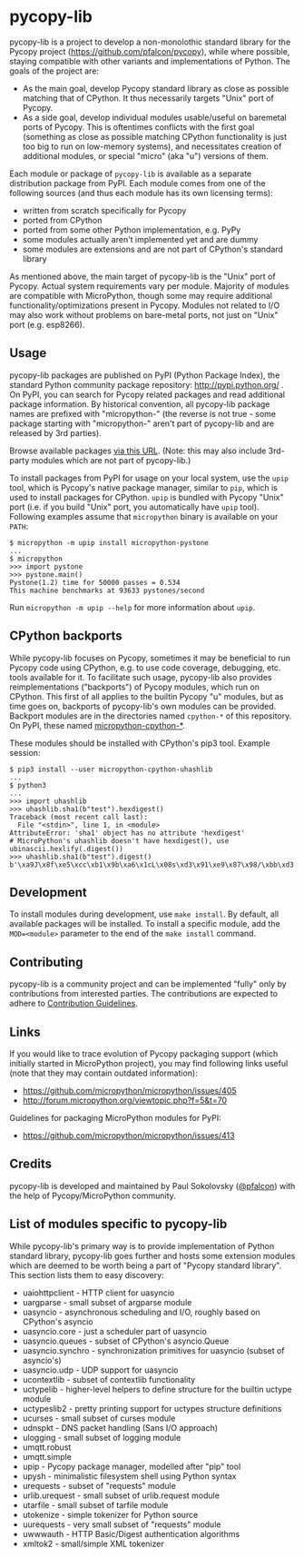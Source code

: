 pycopy-lib
==========
pycopy-lib is a project to develop a non-monolothic standard library
for the Pycopy project (https://github.com/pfalcon/pycopy), while
where possible, staying compatible with other variants and implementations
of Python. The goals of the project are:

* As the main goal, develop Pycopy standard library as close as possible
  matching that of CPython. It thus necessarily targets "Unix" port of
  Pycopy.
* As a side goal, develop individual modules usable/useful on baremetal
  ports of Pycopy. This is oftentimes conflicts with the first goal
  (something as close as possible matching CPython functionality is just
  too big to run on low-memory systems), and necessitates creation
  of additional modules, or special "micro" (aka "u") versions of them.

Each module or package of `pycopy-lib` is available as a separate
distribution package from PyPI. Each module comes from one of the following
sources (and thus each module has its own licensing terms):

* written from scratch specifically for Pycopy
* ported from CPython
* ported from some other Python implementation, e.g. PyPy
* some modules actually aren't implemented yet and are dummy
* some modules are extensions and are not part of CPython's
  standard library

As mentioned above, the main target of pycopy-lib is the "Unix" port
of Pycopy. Actual system requirements vary per module. Majority of modules
are compatible with MicroPython, though some may require additional
functionality/optimizations present in Pycopy. Modules not
related to I/O may also work without problems on bare-metal ports, not
just on "Unix" port (e.g. esp8266).


Usage
-----
pycopy-lib packages are published on PyPI (Python Package Index),
the standard Python community package repository: http://pypi.python.org/ .
On PyPI, you can search for Pycopy related packages and read
additional package information. By historical convention, all pycopy-lib
package names are prefixed with "micropython-" (the reverse is not true -
some package starting with "micropython-" aren't part of pycopy-lib and
are released by 3rd parties).

Browse available packages
[via this URL](https://pypi.org/search/?q=micropython-). (Note: this may
also include 3rd-party modules which are not part of pycopy-lib.)

To install packages from PyPI for usage on your local system, use the
`upip` tool, which is Pycopy's native package manager, similar to
`pip`, which is used to install packages for CPython. `upip` is bundled
with Pycopy "Unix" port (i.e. if you build "Unix" port, you
automatically have `upip` tool). Following examples assume that
`micropython` binary is available on your `PATH`:

~~~~
$ micropython -m upip install micropython-pystone
...
$ micropython
>>> import pystone
>>> pystone.main()
Pystone(1.2) time for 50000 passes = 0.534
This machine benchmarks at 93633 pystones/second
~~~~

Run `micropython -m upip --help` for more information about `upip`.


CPython backports
-----------------
While pycopy-lib focuses on Pycopy, sometimes it may be beneficial
to run Pycopy code using CPython, e.g. to use code coverage, debugging,
etc. tools available for it. To facilitate such usage, pycopy-lib also
provides reimplementations ("backports") of Pycopy modules, which
run on CPython. This first of all applies to the builtin Pycopy "u"
modules, but as time goes on, backports of pycopy-lib's own modules can
be provided. Backport modules are in the directories named `cpython-*` of
this repository. On PyPI, these named
[micropython-cpython-*](https://pypi.org/search/?q=micropython-cpython-).

These modules should be installed with CPython's pip3 tool. Example session:

~~~
$ pip3 install --user micropython-cpython-uhashlib
...
$ python3
...
>>> import uhashlib
>>> uhashlib.sha1(b"test").hexdigest()
Traceback (most recent call last):
  File "<stdin>", line 1, in <module>
AttributeError: 'sha1' object has no attribute 'hexdigest'
# MicroPython's uhashlib doesn't have hexdigest(), use ubinascii.hexlify(.digest())
>>> uhashlib.sha1(b"test").digest()
b'\xa9J\x8f\xe5\xcc\xb1\x9b\xa6\x1cL\x08s\xd3\x91\xe9\x87\x98/\xbb\xd3'
~~~


Development
-----------
To install modules during development, use `make install`. By default, all
available packages will be installed. To install a specific module, add the
`MOD=<module>` parameter to the end of the `make install` command.


Contributing
------------
pycopy-lib is a community project and can be implemented "fully" only
by contributions from interested parties. The contributions are expected
to adhere to [Contribution Guidelines](CONTRIBUTING.md).


Links
-----
If you would like to trace evolution of Pycopy packaging support
(which initially started in MicroPython project), you may find following
links useful (note that they may contain outdated information):

 * https://github.com/micropython/micropython/issues/405
 * http://forum.micropython.org/viewtopic.php?f=5&t=70

Guidelines for packaging MicroPython modules for PyPI:

 * https://github.com/micropython/micropython/issues/413

Credits
-------
pycopy-lib is developed and maintained by Paul Sokolovsky
([@pfalcon](https://github.com/pfalcon/)) with the help of
Pycopy/MicroPython community.

List of modules specific to pycopy-lib
--------------------------------------

While pycopy-lib's primary way is to provide implementation
of Python standard library, pycopy-lib goes further and hosts
some extension modules which are deemed to be worth being a part
of "Pycopy standard library". This section lists them to easy
discovery:

* uaiohttpclient - HTTP client for uasyncio
* uargparse - small subset of argparse module
* uasyncio - asynchronous scheduling and I/O, roughly based on CPython's
  asyncio
* uasyncio.core - just a scheduler part of uasyncio
* uasyncio.queues - subset of CPython's asyncio.Queue
* uasyncio.synchro - synchronization primitives for uasyncio (subset
  of asyncio's)
* uasyncio.udp - UDP support for uasyncio
* ucontextlib - subset of contextlib functionality
* uctypelib - higher-level helpers to define structure for the builtin
  uctype module
* uctypeslib2 - pretty printing support for uctypes structure definitions
* ucurses - small subset of curses module
* udnspkt - DNS packet handling (Sans I/O approach)
* ulogging - small subset of logging module
* umqtt.robust
* umqtt.simple
* upip - Pycopy package manager, modelled after "pip" tool
* upysh - minimalistic filesystem shell using Python syntax
* urequests - subset of "requests" module
* urlib.urequest - small subset of urlib.request module
* utarfile - small subset of tarfile module
* utokenize - simple tokenizer for Python source
* uurequests - very small subset of "requests" module
* uwwwauth - HTTP Basic/Digest authentication algorithms
* xmltok2 - small/simple XML tokenizer
